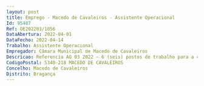 ```yaml
--- 
layout: post
title: Emprego - Macedo de Cavaleiros - Assistente Operacional
Id: 95487
Ref: OE202203/1056
DataAbertura: 2022-04-01
DataFecho: 2022-04-14
Trabalho: Assistente Operacional
Empregador: Câmara Municipal de Macedo de Cavaleiros
Descricao: Referencia AO 03 2022 – 6 (seis) postos de trabalho para a carreira categoria de Assistente Operacional na área de jardins  Executar e proceder á manutenção dos espaços verdes do Município, utilizando as técnicas, os meios manuais e mecânicos apropriados  plantar árvores, arbustos e todas as operações que garantam o bom estado fitossanitário das plantas  executar e instalar relvados, desde a preparação do terreno, sementeira, corte, tratamento e demais funções necessárias, zelando também pelas máquinas e equipamentos que utiliza  bem como outras funções não especificas.
CodigoPostal: 5340-218 MACEDO DE CAVALEIROS
Concelho: Macedo de Cavaleiros
Distrito: Bragança
--- 
```

